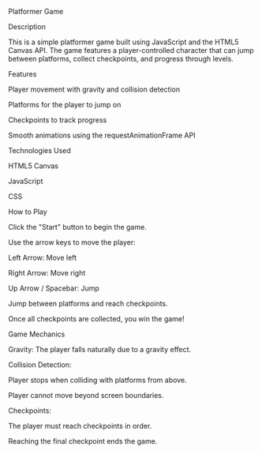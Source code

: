 Platformer Game

Description

This is a simple platformer game built using JavaScript and the HTML5 Canvas API. The game features a player-controlled character that can jump between platforms, collect checkpoints, and progress through levels.

Features

Player movement with gravity and collision detection

Platforms for the player to jump on

Checkpoints to track progress

Smooth animations using the requestAnimationFrame API

Technologies Used

HTML5 Canvas

JavaScript

CSS

How to Play

Click the "Start" button to begin the game.

Use the arrow keys to move the player:

Left Arrow: Move left

Right Arrow: Move right

Up Arrow / Spacebar: Jump

Jump between platforms and reach checkpoints.

Once all checkpoints are collected, you win the game!

Game Mechanics

Gravity: The player falls naturally due to a gravity effect.

Collision Detection:

Player stops when colliding with platforms from above.

Player cannot move beyond screen boundaries.

Checkpoints:

The player must reach checkpoints in order.

Reaching the final checkpoint ends the game.
